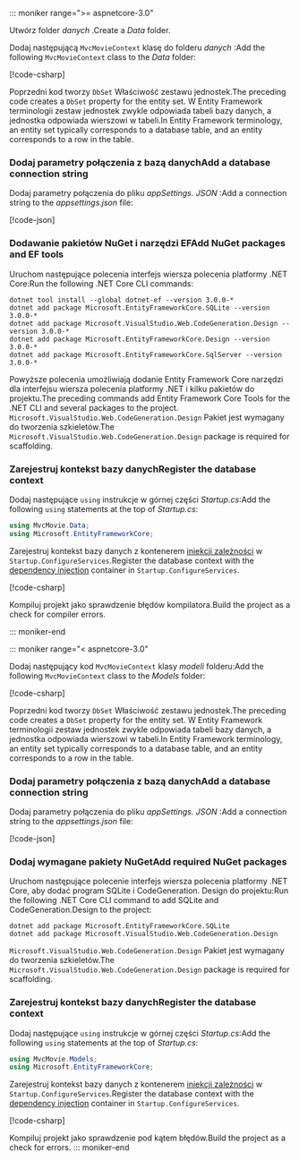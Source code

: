 ::: moniker range=">= aspnetcore-3.0"

<a name="dc"></a>

<span data-ttu-id="77351-101">Utwórz folder *danych* .</span><span class="sxs-lookup"><span data-stu-id="77351-101">Create a *Data* folder.</span></span>

<span data-ttu-id="77351-102">Dodaj następującą `MvcMovieContext` klasę do folderu *danych* :</span><span class="sxs-lookup"><span data-stu-id="77351-102">Add the following `MvcMovieContext` class to the *Data* folder:</span></span>  

[!code-csharp[](~/tutorials/first-mvc-app/start-mvc/sample/MvcMovie3/zDocOnly/MvcMovieContext.cs?name=snippet)]

<span data-ttu-id="77351-103">Poprzedni kod tworzy `DbSet` Właściwość zestawu jednostek.</span><span class="sxs-lookup"><span data-stu-id="77351-103">The preceding code creates a `DbSet` property for the entity set.</span></span> <span data-ttu-id="77351-104">W Entity Framework terminologii zestaw jednostek zwykle odpowiada tabeli bazy danych, a jednostka odpowiada wierszowi w tabeli.</span><span class="sxs-lookup"><span data-stu-id="77351-104">In Entity Framework terminology, an entity set typically corresponds to a database table, and an entity corresponds to a row in the table.</span></span>

<a name="cs"></a>

### <a name="add-a-database-connection-string"></a><span data-ttu-id="77351-105">Dodaj parametry połączenia z bazą danych</span><span class="sxs-lookup"><span data-stu-id="77351-105">Add a database connection string</span></span>

<span data-ttu-id="77351-106">Dodaj parametry połączenia do pliku *appSettings. JSON* :</span><span class="sxs-lookup"><span data-stu-id="77351-106">Add a connection string to the *appsettings.json* file:</span></span>

[!code-json[](~/tutorials/first-mvc-app/start-mvc/sample/MvcMovie3/appsettings_SQLite.json?highlight=10-12)]

### <a name="add-nuget-packages-and-ef-tools"></a><span data-ttu-id="77351-107">Dodawanie pakietów NuGet i narzędzi EF</span><span class="sxs-lookup"><span data-stu-id="77351-107">Add NuGet packages and EF tools</span></span>

<span data-ttu-id="77351-108">Uruchom następujące polecenia interfejs wiersza polecenia platformy .NET Core:</span><span class="sxs-lookup"><span data-stu-id="77351-108">Run the following .NET Core CLI commands:</span></span>

```dotnetcli
dotnet tool install --global dotnet-ef --version 3.0.0-*
dotnet add package Microsoft.EntityFrameworkCore.SQLite --version 3.0.0-*
dotnet add package Microsoft.VisualStudio.Web.CodeGeneration.Design --version 3.0.0-*
dotnet add package Microsoft.EntityFrameworkCore.Design --version 3.0.0-*
dotnet add package Microsoft.EntityFrameworkCore.SqlServer --version 3.0.0-*
```

<span data-ttu-id="77351-109">Powyższe polecenia umożliwiają dodanie Entity Framework Core narzędzi dla interfejsu wiersza polecenia platformy .NET i kilku pakietów do projektu.</span><span class="sxs-lookup"><span data-stu-id="77351-109">The preceding commands add Entity Framework Core Tools for the .NET CLI and several packages to the project.</span></span> <span data-ttu-id="77351-110">`Microsoft.VisualStudio.Web.CodeGeneration.Design` Pakiet jest wymagany do tworzenia szkieletów.</span><span class="sxs-lookup"><span data-stu-id="77351-110">The `Microsoft.VisualStudio.Web.CodeGeneration.Design` package is required for scaffolding.</span></span>

<a name="reg"></a>

### <a name="register-the-database-context"></a><span data-ttu-id="77351-111">Zarejestruj kontekst bazy danych</span><span class="sxs-lookup"><span data-stu-id="77351-111">Register the database context</span></span>

<span data-ttu-id="77351-112">Dodaj następujące `using` instrukcje w górnej części *Startup.cs*:</span><span class="sxs-lookup"><span data-stu-id="77351-112">Add the following `using` statements at the top of *Startup.cs*:</span></span>

```csharp
using MvcMovie.Data;
using Microsoft.EntityFrameworkCore;
```

<span data-ttu-id="77351-113">Zarejestruj kontekst bazy danych z kontenerem [iniekcji zależności](xref:fundamentals/dependency-injection) w `Startup.ConfigureServices`.</span><span class="sxs-lookup"><span data-stu-id="77351-113">Register the database context with the [dependency injection](xref:fundamentals/dependency-injection) container in `Startup.ConfigureServices`.</span></span>

[!code-csharp[](~/tutorials/first-mvc-app/start-mvc/sample/MvcMovie3/Startup.cs?name=snippet_UseSqlite&highlight=6-7)]

<span data-ttu-id="77351-114">Kompiluj projekt jako sprawdzenie błędów kompilatora.</span><span class="sxs-lookup"><span data-stu-id="77351-114">Build the project as a check for compiler errors.</span></span>

::: moniker-end

::: moniker range="< aspnetcore-3.0"

<span data-ttu-id="77351-115">Dodaj następujący kod `MvcMovieContext` klasy *modeli* folderu:</span><span class="sxs-lookup"><span data-stu-id="77351-115">Add the following `MvcMovieContext` class to the *Models* folder:</span></span>  

[!code-csharp[](~/tutorials/first-mvc-app/start-mvc/sample/MvcMovie22/Data/MvcMovieContext.cs)]

<span data-ttu-id="77351-116">Poprzedni kod tworzy `DbSet` Właściwość zestawu jednostek.</span><span class="sxs-lookup"><span data-stu-id="77351-116">The preceding code creates a `DbSet` property for the entity set.</span></span> <span data-ttu-id="77351-117">W Entity Framework terminologii zestaw jednostek zwykle odpowiada tabeli bazy danych, a jednostka odpowiada wierszowi w tabeli.</span><span class="sxs-lookup"><span data-stu-id="77351-117">In Entity Framework terminology, an entity set typically corresponds to a database table, and an entity corresponds to a row in the table.</span></span>

<a name="cs"></a>

### <a name="add-a-database-connection-string"></a><span data-ttu-id="77351-118">Dodaj parametry połączenia z bazą danych</span><span class="sxs-lookup"><span data-stu-id="77351-118">Add a database connection string</span></span>

<span data-ttu-id="77351-119">Dodaj parametry połączenia do pliku *appSettings. JSON* :</span><span class="sxs-lookup"><span data-stu-id="77351-119">Add a connection string to the *appsettings.json* file:</span></span>

[!code-json[](~/tutorials/razor-pages/razor-pages-start/sample/RazorPagesMovie/appsettings_SQLite.json?highlight=8-10)]

### <a name="add-required-nuget-packages"></a><span data-ttu-id="77351-120">Dodaj wymagane pakiety NuGet</span><span class="sxs-lookup"><span data-stu-id="77351-120">Add required NuGet packages</span></span>

<span data-ttu-id="77351-121">Uruchom następujące polecenie interfejs wiersza polecenia platformy .NET Core, aby dodać program SQLite i CodeGeneration. Design do projektu:</span><span class="sxs-lookup"><span data-stu-id="77351-121">Run the following .NET Core CLI command to add SQLite and CodeGeneration.Design  to the project:</span></span>

```dotnetcli
dotnet add package Microsoft.EntityFrameworkCore.SQLite
dotnet add package Microsoft.VisualStudio.Web.CodeGeneration.Design
```

<span data-ttu-id="77351-122">`Microsoft.VisualStudio.Web.CodeGeneration.Design` Pakiet jest wymagany do tworzenia szkieletów.</span><span class="sxs-lookup"><span data-stu-id="77351-122">The `Microsoft.VisualStudio.Web.CodeGeneration.Design` package is required for scaffolding.</span></span>

<a name="reg"></a>

### <a name="register-the-database-context"></a><span data-ttu-id="77351-123">Zarejestruj kontekst bazy danych</span><span class="sxs-lookup"><span data-stu-id="77351-123">Register the database context</span></span>

<span data-ttu-id="77351-124">Dodaj następujące `using` instrukcje w górnej części *Startup.cs*:</span><span class="sxs-lookup"><span data-stu-id="77351-124">Add the following `using` statements at the top of *Startup.cs*:</span></span>

```csharp
using MvcMovie.Models;
using Microsoft.EntityFrameworkCore;
```

<span data-ttu-id="77351-125">Zarejestruj kontekst bazy danych z kontenerem [iniekcji zależności](xref:fundamentals/dependency-injection) w `Startup.ConfigureServices`.</span><span class="sxs-lookup"><span data-stu-id="77351-125">Register the database context with the [dependency injection](xref:fundamentals/dependency-injection) container in `Startup.ConfigureServices`.</span></span>

[!code-csharp[](~/tutorials/first-mvc-app/start-mvc/sample/MvcMovie22/Startup.cs?name=snippet_UseSqlite&highlight=11-12)]

<span data-ttu-id="77351-126">Kompiluj projekt jako sprawdzenie pod kątem błędów.</span><span class="sxs-lookup"><span data-stu-id="77351-126">Build the project as a check for errors.</span></span>
::: moniker-end
